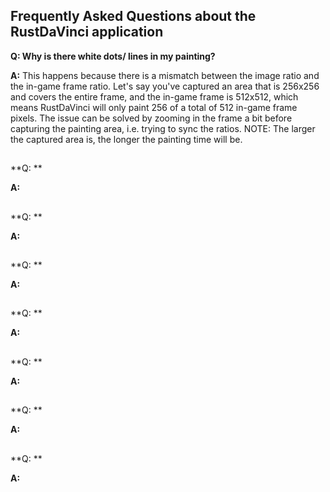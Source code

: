 ## Frequently Asked Questions about the RustDaVinci application
 
**Q: Why is there white dots/ lines in my painting?**

**A:** This happens because there is a mismatch between the image ratio and the in-game frame ratio. Let's say you've captured an area that is 256x256 and covers the entire frame, and the in-game frame is 512x512, which means RustDaVinci will only paint 256 of a total of 512 in-game frame pixels. The issue can be solved by zooming in the frame a bit before capturing the painting area, i.e. trying to sync the ratios. NOTE: The larger the captured area is, the longer the painting time will be.

##
 
**Q: **

**A:** 

##
 
**Q: **

**A:** 

##
 
**Q: **

**A:** 

##
 
**Q: **

**A:** 

##
 
**Q: **

**A:** 

##
 
**Q: **

**A:** 

##
 
**Q: **

**A:** 

##

